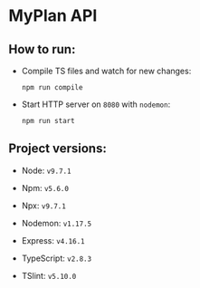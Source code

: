 # MyPlan API

## How to run:

- Compile TS files and watch for new changes:
  ```
  npm run compile
  ```

- Start HTTP server on ```8080``` with ```nodemon```:
  ```
  npm run start
  ```

## Project versions:

- Node: ```v9.7.1```

- Npm: ```v5.6.0```

- Npx: ```v9.7.1```

- Nodemon: ```v1.17.5```

- Express: ```v4.16.1```

- TypeScript: ```v2.8.3```

- TSlint: ```v5.10.0```
